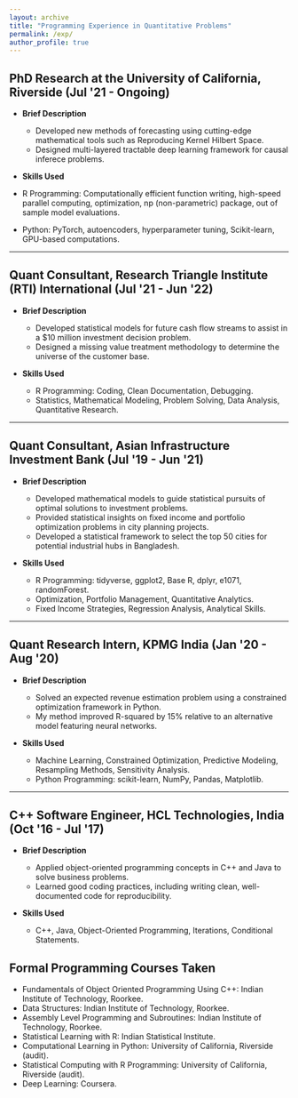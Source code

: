 ```yaml
---
layout: archive
title: "Programming Experience in Quantitative Problems"
permalink: /exp/
author_profile: true
---
```


## PhD Research at the University of California, Riverside (Jul '21 - Ongoing)

- **Brief Description**  
   - Developed new methods of forecasting using cutting-edge mathematical tools such as Reproducing Kernel Hilbert Space.
   - Designed multi-layered tractable deep learning framework for causal inferece problems. 

- **Skills Used**
- R Programming: Computationally efficient function writing, high-speed parallel computing, optimization, np (non-parametric) package, out of sample model evaluations. 
- Python: PyTorch, autoencoders, hyperparameter tuning, Scikit-learn, GPU-based computations.

****


## Quant Consultant, Research Triangle Institute (RTI) International (Jul '21 - Jun '22)

- **Brief Description**  
   - Developed statistical models for future cash flow streams to assist in a $10 million investment decision problem.
   - Designed a missing value treatment methodology to determine the universe of the customer base.

- **Skills Used**  
  - R Programming: Coding, Clean Documentation, Debugging.  
  - Statistics, Mathematical Modeling, Problem Solving, Data Analysis, Quantitative Research. 

****

## Quant Consultant, Asian Infrastructure Investment Bank (Jul '19 - Jun '21)

- **Brief Description**  
   - Developed mathematical models to guide statistical pursuits of optimal solutions to investment problems. 
   - Provided statistical insights on fixed income and portfolio optimization problems in city planning projects.
   - Developed a statistical framework to select the top 50 cities for potential industrial hubs in Bangladesh.

- **Skills Used**  
  - R Programming: tidyverse, ggplot2, Base R, dplyr, e1071, randomForest.  
  - Optimization, Portfolio Management, Quantitative Analytics.  
  - Fixed Income Strategies, Regression Analysis, Analytical Skills.

****

## Quant Research Intern, KPMG India (Jan '20 - Aug '20)

- **Brief Description**  
   - Solved an expected revenue estimation problem using a constrained optimization framework in Python.  
   - My method improved R-squared by 15% relative to an alternative model featuring neural networks.

- **Skills Used**  
  - Machine Learning, Constrained Optimization, Predictive Modeling, Resampling Methods, Sensitivity Analysis.  
  - Python Programming: scikit-learn, NumPy, Pandas, Matplotlib.

****

## C++ Software Engineer, HCL Technologies, India (Oct '16 - Jul '17)

- **Brief Description**  
   - Applied object-oriented programming concepts in C++ and Java to solve business problems.
   - Learned good coding practices, including writing clean, well-documented code for reproducibility.

- **Skills Used**  
  - C++, Java, Object-Oriented Programming, Iterations, Conditional Statements.

 
## Formal Programming Courses Taken 
  - Fundamentals of Object Oriented Programming Using C++: Indian Institute of Technology, Roorkee.
  - Data Structures: Indian Institute of Technology, Roorkee.
  - Assembly Level Programming and Subroutines: Indian Institute of Technology, Roorkee.
  - Statistical Learning with R: Indian Statistical Institute.
  - Computational Learning in Python: University of California, Riverside (audit).
  - Statistical Computing with R Programming: University of California, Riverside (audit).
  - Deep Learning: Coursera. 
